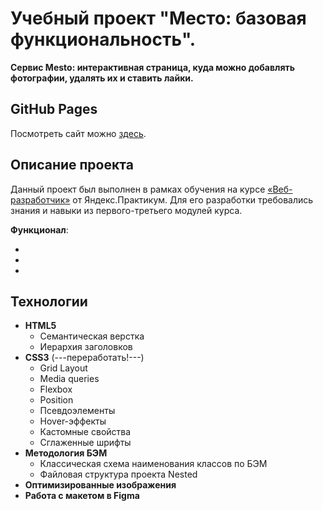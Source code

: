 # Учебный проект "Место: базовая функциональность".

**Cервис Mesto: интерактивная страница, куда можно добавлять фотографии, удалять их и ставить лайки.**

## GitHub Pages

Посмотреть сайт можно [здесь](https://marinanasonkina.github.io/mesto/).

## Описание проекта

Данный проект был выполнен в рамках обучения на курсе [«Веб-разработчик»](https://practicum.yandex.ru/web/) от Яндекс.Практикум. Для его разработки требовались знания и навыки из первого-третьего модулей курса.

**Функционал**:

* 
* 
* 

## Технологии

* **HTML5**
  - Семантическая верстка
  - Иерархия заголовков
* **CSS3** (---переработать!---)
  - Grid Layout 
  - Media queries
  - Flexbox
  - Position
  - Псевдоэлементы
  - Hover-эффекты
  - Кастомные свойства
  - Сглаженные шрифты
* **Методология БЭМ**
  - Классическая схема наименования классов по БЭМ
  - Файловая структура проекта Nested
* **Оптимизированные изображения**
* **Работа с макетом в Figma**
